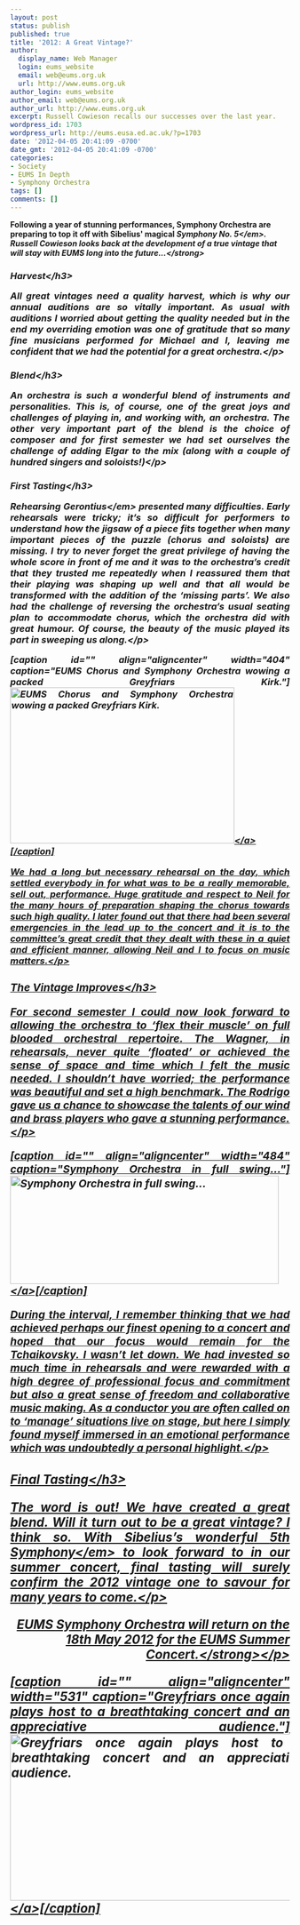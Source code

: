 ```yaml
---
layout: post
status: publish
published: true
title: '2012: A Great Vintage?'
author:
  display_name: Web Manager
  login: eums_website
  email: web@eums.org.uk
  url: http://www.eums.org.uk
author_login: eums_website
author_email: web@eums.org.uk
author_url: http://www.eums.org.uk
excerpt: Russell Cowieson recalls our successes over the last year.
wordpress_id: 1703
wordpress_url: http://eums.eusa.ed.ac.uk/?p=1703
date: '2012-04-05 20:41:09 -0700'
date_gmt: '2012-04-05 20:41:09 -0700'
categories:
- Society
- EUMS In Depth
- Symphony Orchestra
tags: []
comments: []
---
```

<p><strong>Following a year of stunning performances, Symphony Orchestra are preparing to top it off with Sibelius' magical <em>Symphony No. 5<&#47;em>. Russell Cowieson looks back at the development of a true vintage that will stay with EUMS long into the future...<&#47;strong></p>
<h3 style="text-align: justify;">Harvest<&#47;h3></p>
<p style="text-align: justify;">All great vintages need a quality harvest, which is why our annual auditions are so vitally important. As usual with auditions I worried about getting the quality needed but in the end my overriding emotion was one of gratitude that so many fine musicians performed for Michael and I, leaving me confident that we had the potential for a great orchestra.<&#47;p></p>
<h3 style="text-align: justify;">Blend<&#47;h3></p>
<p style="text-align: justify;">An orchestra is such a wonderful blend of instruments and personalities. This is, of course, one of the great joys and challenges of playing in, and working with, an orchestra. The other very important part of the blend is the choice of composer and for first semester we had set ourselves the challenge of adding Elgar to the mix (along with a couple of hundred singers and soloists!)<&#47;p></p>
<h3 style="text-align: justify;">First Tasting<&#47;h3></p>
<p style="text-align: justify;">Rehearsing <em>Gerontius<&#47;em> presented many difficulties. Early rehearsals were tricky; it&rsquo;s so difficult for performers to understand how the jigsaw of a piece fits together when many important pieces of the puzzle (chorus and soloists) are missing. I try to never forget the great privilege of having the whole score in front of me and it was to the orchestra&rsquo;s credit that they trusted me repeatedly when I reassured them that their playing was shaping up well and that all would be transformed with the addition of the &lsquo;missing parts&rsquo;. We also had the challenge of reversing the orchestra&rsquo;s usual seating plan to accommodate chorus, which the orchestra did with great humour. Of course, the beauty of the music played its part in sweeping us along.<&#47;p></p>
<p>[caption id="" align="aligncenter" width="404" caption="EUMS Chorus and Symphony Orchestra wowing a packed Greyfriars Kirk."]<a href="http:&#47;&#47;eums.eusa.ed.ac.uk&#47;wp-content&#47;uploads&#47;images&#47;h500&#47;concerts&#47;greyfriars_07.jpg"><img class="     " title="EUMS Chorus and Symphony Orchestra wowing a packed Greyfriars Kirk." src="http:&#47;&#47;eums.eusa.ed.ac.uk&#47;wp-content&#47;uploads&#47;images&#47;h500&#47;concerts&#47;greyfriars_07.jpg" alt="EUMS Chorus and Symphony Orchestra wowing a packed Greyfriars Kirk." width="404" height="281" &#47;><&#47;a>[&#47;caption]</p>
<p style="text-align: justify;">We had a long but necessary rehearsal on the day, which settled everybody in for what was to be a really memorable, sell out, performance. Huge gratitude and respect to Neil for the many hours of preparation shaping the chorus towards such high quality. I later found out that there had been several emergencies in the lead up to the concert and it is to the committee&rsquo;s great credit that they dealt with these in a quiet and efficient manner, allowing Neil and I to focus on music matters.<&#47;p></p>
<h3 style="text-align: justify;">The Vintage Improves<&#47;h3></p>
<p style="text-align: justify;">For second semester I could now look forward to allowing the orchestra to &lsquo;flex their muscle&rsquo; on full blooded orchestral repertoire. The Wagner, in rehearsals, never quite &lsquo;floated&rsquo; or achieved the sense of space and time which I felt the music needed. I shouldn&rsquo;t have worried; the performance was beautiful and set a high benchmark. The Rodrigo gave us a chance to showcase the talents of our wind and brass players who gave a stunning performance.<&#47;p></p>
<p>[caption id="" align="aligncenter" width="484" caption="Symphony Orchestra in full swing..."]<a href="http:&#47;&#47;eums.eusa.ed.ac.uk&#47;wp-content&#47;uploads&#47;images&#47;w620&#47;symph2.jpg"><img class="  " title="Symphony Orchestra in full swing..." src="http:&#47;&#47;eums.eusa.ed.ac.uk&#47;wp-content&#47;uploads&#47;images&#47;w620&#47;symph2.jpg" alt="Symphony Orchestra in full swing..." width="484" height="195" &#47;><&#47;a>[&#47;caption]</p>
<p style="text-align: justify;">During the interval, I remember thinking that we had achieved perhaps our finest opening to a concert and hoped that our focus would remain for the Tchaikovsky. I wasn&rsquo;t let down. We had invested so much time in rehearsals and were rewarded with a high degree of professional focus and commitment but also a great sense of freedom and collaborative music making. As a conductor you are often called on to &lsquo;manage&rsquo; situations live on stage, but here I simply found myself immersed in an emotional performance which was undoubtedly a personal highlight.<&#47;p></p>
<h3 style="text-align: justify;">Final Tasting<&#47;h3></p>
<p style="text-align: justify;">The word is out! We have created a great blend. Will it turn out to be a great vintage? I think so. With Sibelius&rsquo;s wonderful <em>5th Symphony<&#47;em> to look forward to in our summer concert, final tasting will surely confirm the 2012 vintage one to savour for many years to come.<&#47;p></p>
<p style="text-align: right;"><strong>EUMS Symphony Orchestra will return on the 18th May 2012 for the EUMS Summer Concert.<&#47;strong><&#47;p></p>
<p>[caption id="" align="aligncenter" width="531" caption="Greyfriars once again plays host to a breathtaking concert and an appreciative audience."]<a href="http:&#47;&#47;eums.eusa.ed.ac.uk&#47;wp-content&#47;uploads&#47;images&#47;h500&#47;concerts&#47;greyfriars_02.jpg"><img class="  " title="Greyfriars once again plays host to a breathtaking concert and an appreciative audience." src="http:&#47;&#47;eums.eusa.ed.ac.uk&#47;wp-content&#47;uploads&#47;images&#47;h500&#47;concerts&#47;greyfriars_02.jpg" alt="Greyfriars once again plays host to a breathtaking concert and an appreciative audience." width="531" height="300" &#47;><&#47;a>[&#47;caption]</p>

